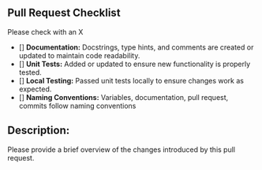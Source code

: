 ## Pull Request Checklist
Please check with an X
- [] **Documentation:** Docstrings, type hints, and comments are created or updated to maintain code readability.
- [] **Unit Tests:** Added or updated to ensure new functionality is properly tested.
- [] **Local Testing:** Passed unit tests locally to ensure changes work as expected.
- [] **Naming Conventions:** Variables, documentation, pull request, commits follow naming conventions

## Description:
Please provide a brief overview of the changes introduced by this pull request.
